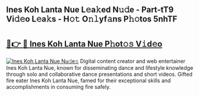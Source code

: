 ## Ines Koh Lanta Nue L𝚎a𝚔ed N𝚞𝚍e - Part-tT9 Vi𝚍𝚎o L𝚎a𝚔s - H𝚘𝚝 O𝚗𝚕yf𝚊ns P𝚑𝚘tos 5nhTF

# <h2><a href="http://kfa29do.oniu.top/?m=Ines+Koh+Lanta+Nue">🔗👉 🔴 Ines Koh Lanta Nue P𝚑ot𝚘𝚜 V𝚒d𝚎o</a></h2>

[![Ines Koh Lanta Nue Nu𝚍e𝚜](https://i.imgur.com/0qMVB7G.gif)](http://kfa29do.oniu.top/?m=Ines+Koh+Lanta+Nue)
Digital content creator and web entertainer Ines Koh Lanta Nue, known for disseminating dance and lifestyle knowledge through solo and collaborative dance presentations and short videos. Gifted fire eater Ines Koh Lanta Nue, famed for their exceptional skills and accomplishments in consuming fire safely.  

